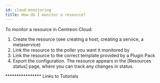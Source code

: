 ```yaml
---
id: cloud-monitoring
title: How do I monitor a resource?
---
```


To monitor a resource in Centreon Cloud:

1. Create the resource (see creating a host, creating a service, a metaservice)
2. Link the resource to the poller you want it monitored by
3. Link the resource to the correct template provided by a Plugin Pack
4. Export the configuration. The resource appears in the [Resources status] page, where you can track any changes in status.

**************** Links to Tutorials